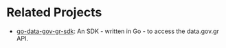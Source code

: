 # Related Projects

- [go-data-gov-gr-sdk](https://github.com/ppapapetrou76/go-data-gov-gr-sdk): An SDK - written in Go - to access the data.gov.gr API.